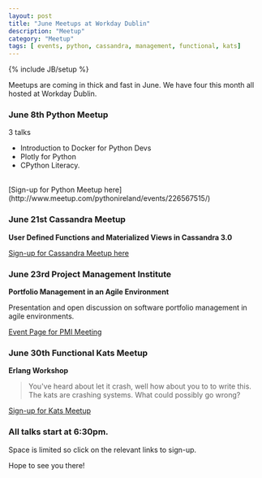 ```yaml
---
layout: post
title: "June Meetups at Workday Dublin"
description: "Meetup"
category: "Meetup"
tags: [ events, python, cassandra, management, functional, kats]
---
```

{% include JB/setup %}

Meetups are coming in thick and fast in June. We have four this month all hosted at Workday Dublin. 

### June 8th Python Meetup

3 talks 

+ Introduction to Docker for Python Devs
+ Plotly for Python
+ CPython Literacy.
  
<br/>
[Sign-up for Python Meetup here](http://www.meetup.com/pythonireland/events/226567515/) 

### June 21st Cassandra Meetup 

**User Defined Functions and Materialized Views in Cassandra 3.0**

[Sign-up for Cassandra Meetup here](http://www.meetup.com/Dublin-Cassandra-Users/events/231171356/)

### June 23rd Project Management Institute 

**Portfolio Management in an Agile Environment**

Presentation and open discussion on software portfolio management in agile environments. 

[Event Page for PMI Meeting](http://www.pmi-ireland.org/index.php/event-details/385-workday-hosted-event-june-23rd)

### June 30th Functional Kats Meetup

**Erlang Workshop**

> You've heard about let it crash, well how about you to to write this. The kats are crashing systems. What could possibly go wrong? 

[Sign-up for Kats Meetup](http://www.meetup.com/FunctionalKats/events/231716100/)

### All talks start at 6:30pm.  
Space is limited so click on the relevant links to sign-up. 

Hope to see you there!
 


